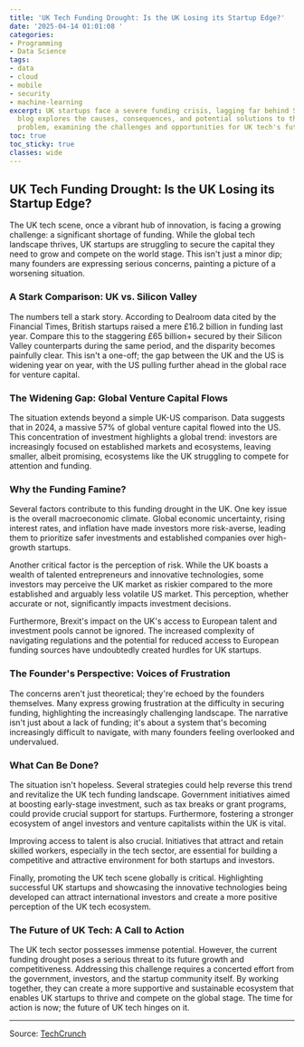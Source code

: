 ```yaml
---
title: 'UK Tech Funding Drought: Is the UK Losing its Startup Edge?'
date: '2025-04-14 01:01:08 '
categories:
- Programming
- Data Science
tags:
- data
- cloud
- mobile
- security
- machine-learning
excerpt: UK startups face a severe funding crisis, lagging far behind Silicon Valley.  This
  blog explores the causes, consequences, and potential solutions to this growing
  problem, examining the challenges and opportunities for UK tech's future.
toc: true
toc_sticky: true
classes: wide
---
```


## UK Tech Funding Drought: Is the UK Losing its Startup Edge?

The UK tech scene, once a vibrant hub of innovation, is facing a growing challenge: a significant shortage of funding.  While the global tech landscape thrives, UK startups are struggling to secure the capital they need to grow and compete on the world stage. This isn't just a minor dip; many founders are expressing serious concerns, painting a picture of a worsening situation.

### A Stark Comparison: UK vs. Silicon Valley

The numbers tell a stark story.  According to Dealroom data cited by the Financial Times, British startups raised a mere £16.2 billion in funding last year.  Compare this to the staggering £65 billion+ secured by their Silicon Valley counterparts during the same period, and the disparity becomes painfully clear. This isn't a one-off; the gap between the UK and the US is widening year on year, with the US pulling further ahead in the global race for venture capital.

### The Widening Gap: Global Venture Capital Flows

The situation extends beyond a simple UK-US comparison.  Data suggests that in 2024, a massive 57% of global venture capital flowed into the US. This concentration of investment highlights a global trend: investors are increasingly focused on established markets and ecosystems, leaving smaller, albeit promising, ecosystems like the UK struggling to compete for attention and funding.

### Why the Funding Famine?

Several factors contribute to this funding drought in the UK.  One key issue is the overall macroeconomic climate.  Global economic uncertainty, rising interest rates, and inflation have made investors more risk-averse, leading them to prioritize safer investments and established companies over high-growth startups.

Another critical factor is the perception of risk. While the UK boasts a wealth of talented entrepreneurs and innovative technologies, some investors may perceive the UK market as riskier compared to the more established and arguably less volatile US market. This perception, whether accurate or not, significantly impacts investment decisions.

Furthermore, Brexit's impact on the UK's access to European talent and investment pools cannot be ignored.  The increased complexity of navigating regulations and the potential for reduced access to European funding sources have undoubtedly created hurdles for UK startups.

### The Founder's Perspective: Voices of Frustration

The concerns aren't just theoretical; they're echoed by the founders themselves.  Many express growing frustration at the difficulty in securing funding, highlighting the increasingly challenging landscape.  The narrative isn't just about a lack of funding; it's about a system that's becoming increasingly difficult to navigate, with many founders feeling overlooked and undervalued.

### What Can Be Done?

The situation isn't hopeless.  Several strategies could help reverse this trend and revitalize the UK tech funding landscape.  Government initiatives aimed at boosting early-stage investment, such as tax breaks or grant programs, could provide crucial support for startups.  Furthermore, fostering a stronger ecosystem of angel investors and venture capitalists within the UK is vital.

Improving access to talent is also crucial.  Initiatives that attract and retain skilled workers, especially in the tech sector, are essential for building a competitive and attractive environment for both startups and investors.

Finally, promoting the UK tech scene globally is critical.  Highlighting successful UK startups and showcasing the innovative technologies being developed can attract international investors and create a more positive perception of the UK tech ecosystem.

### The Future of UK Tech: A Call to Action

The UK tech sector possesses immense potential.  However, the current funding drought poses a serious threat to its future growth and competitiveness. Addressing this challenge requires a concerted effort from the government, investors, and the startup community itself.  By working together, they can create a more supportive and sustainable ecosystem that enables UK startups to thrive and compete on the global stage.  The time for action is now; the future of UK tech hinges on it.


---

Source: [TechCrunch](https://techcrunch.com/2025/04/13/uk-founders-grow-frustrated-over-dearth-of-funding-the-problem-is-getting-worse/)